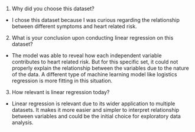1. Why did you choose this dataset?

- I chose this dataset because I was curious regarding the relationship between different symptoms and heart related risk.

2. What is your conclusion upon conducting linear regression on this dataset?

- The model was able to reveal how each independent variable contributes to heart related risk. But for this specific set, it could not properly explain the relationship between the variables due to the nature of the data. A different type of machine learning model like logistics regression is more fitting in this situation.

3. How relevant is linear regression today?

- Linear regression is relevant due to its wider application to multiple datasets. It makes it more easier and simpler to interpret relationship between variables and could be the initial choice for exploratory data analysis.
